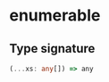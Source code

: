 # enumerable

## Type signature

<!-- prettier-ignore-start -->
```typescript
(...xs: any[]) => any
```
<!-- prettier-ignore-end -->
